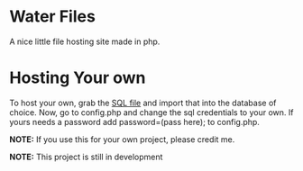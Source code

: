 # Water Files
A nice little file hosting site made in php.

# Hosting Your own
To host your own, grab the [SQL file](https://cdn.discordapp.com/attachments/895454866984534089/1000587853341917224/stuff.sql) and import that into the database of choice.
Now, go to config.php and change the sql credentials to your own. If yours needs a password add password=(pass here); to config.php.

**NOTE:** If you use this for your own project, please credit me.

**NOTE:** This project is still in development 
